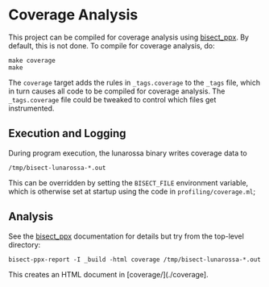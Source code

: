 
# Coverage Analysis

This project can be compiled for coverage analysis using [bisect_ppx]. By
default, this is not done. To compile for coverage analysis, do:

    make coverage
    make 

The `coverage` target adds the rules in `_tags.coverage` to the `_tags`
file, which in turn causes all code to be compiled for coverage
analysis. The `_tags.coverage` file could be tweaked to control which
files get instrumented.

## Execution and Logging

During program execution, the lunarossa binary writes coverage data to

    /tmp/bisect-lunarossa-*.out

This can be overridden by setting the `BISECT_FILE` environment
variable, which is otherwise set at startup using the code in
`profiling/coverage.ml`;

## Analysis

See the [bisect_ppx] documentation for details but try from the
top-level directory:

    bisect-ppx-report -I _build -html coverage /tmp/bisect-lunarossa-*.out

This creates an HTML document in [coverage/](./coverage].


[bisect_ppx]:	https://github.com/aantron/bisect_ppx





